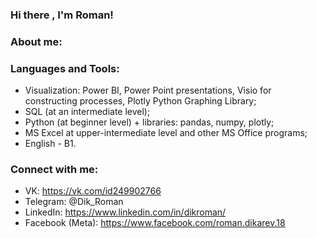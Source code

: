 ### Hi there , I'm Roman!

### About me:



### Languages and Tools:
- Visualization: Power BI, Power Point presentations, Visio for constructing processes, Plotly Python Graphing Library;
- SQL (at an intermediate level);
- Python (at beginner level) + libraries: pandas, numpy, plotly;
- MS Excel at upper-intermediate level and other MS Office programs;
- English - B1.

### Connect with me:
- VK: https://vk.com/id249902766
- Telegram: @Dik_Roman
- LinkedIn: https://www.linkedin.com/in/dikroman/
- Facebook (Meta): https://www.facebook.com/roman.dikarev.18
